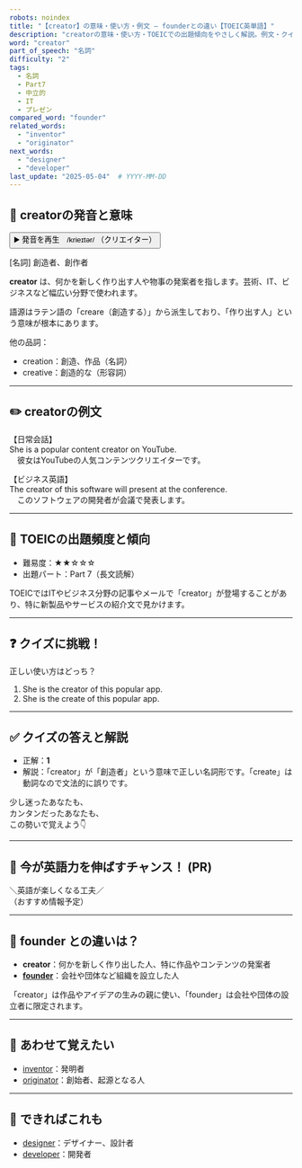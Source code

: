 ```yaml
---
robots: noindex
title: "【creator】の意味・使い方・例文 ― founderとの違い【TOEIC英単語】"
description: "creatorの意味・使い方・TOEICでの出題傾向をやさしく解説。例文・クイズ付きでfounderとの違いもわかりやすく学べます。"
word: "creator"
part_of_speech: "名詞"
difficulty: "2"
tags:
  - 名詞
  - Part7
  - 中立的
  - IT
  - プレゼン
compared_word: "founder"
related_words:
  - "inventor"
  - "originator"
next_words:
  - "designer"
  - "developer"
last_update: "2025-05-04"  # YYYY-MM-DD
---
```


## 🔰 creatorの発音と意味

<button class="play-audio" onclick="playTTS('creator')">
  <span class="play-audio-main">
    ▶️ 発音を再生　/krieɪtər/
  </span>
  <span class="play-audio-sub">
    （クリエイター）
  </span>
</button>

[名詞] 創造者、創作者

**creator** は、何かを新しく作り出す人や物事の発案者を指します。芸術、IT、ビジネスなど幅広い分野で使われます。

語源はラテン語の「creare（創造する）」から派生しており、「作り出す人」という意味が根本にあります。

他の品詞：  
- creation：創造、作品（名詞）
- creative：創造的な（形容詞）

---

## ✏️ creatorの例文

【日常会話】  
She is a popular content creator on YouTube.  
　彼女はYouTubeの人気コンテンツクリエイターです。

【ビジネス英語】  
The creator of this software will present at the conference.  
　このソフトウェアの開発者が会議で発表します。

---

## 🎯 TOEICの出題頻度と傾向

- 難易度：★★☆☆☆
- 出題パート：Part 7（長文読解）

TOEICではITやビジネス分野の記事やメールで「creator」が登場することがあり、特に新製品やサービスの紹介文で見かけます。

---

## ❓ クイズに挑戦！

正しい使い方はどっち？

1. She is the creator of this popular app.  
2. She is the create of this popular app.

---

## ✅ クイズの答えと解説

- 正解：**1**
- 解説：「creator」が「創造者」という意味で正しい名詞形です。「create」は動詞なので文法的に誤りです。

少し迷ったあなたも、  
カンタンだったあなたも、  
この勢いで覚えよう👇️

---

## 🚀 今が英語力を伸ばすチャンス！ (PR)

<div class="info-center">
＼英語が楽しくなる工夫／<br>  
（おすすめ情報予定）
</div>

---

## 🤔  founder との違いは？

- **creator**：何かを新しく作り出した人、特に作品やコンテンツの発案者
- **[founder](/word/founder)**：会社や団体など組織を設立した人

「creator」は作品やアイデアの生みの親に使い、「founder」は会社や団体の設立者に限定されます。

---

## 🧩 あわせて覚えたい

- [inventor](/word/inventor)：発明者
- [originator](/word/originator)：創始者、起源となる人

---

## 📖 できればこれも

- [designer](/word/designer)：デザイナー、設計者
- [developer](/word/developer)：開発者

<!-- cvid: aid02_bid25 -->
